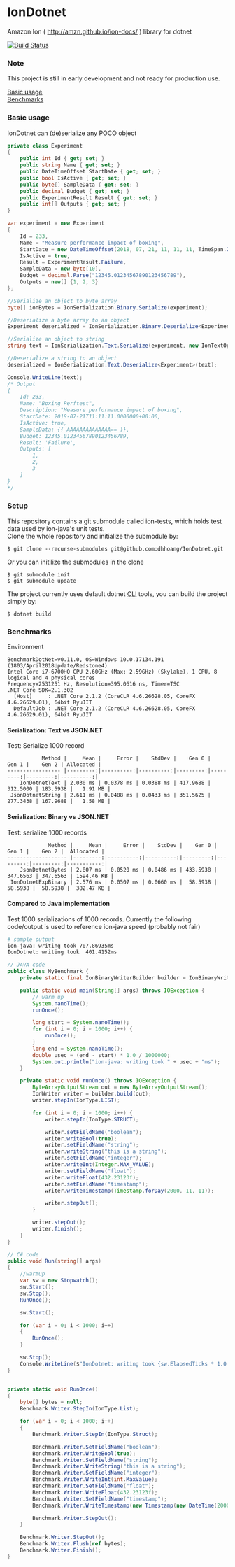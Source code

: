 # IonDotnet
Amazon Ion ( http://amzn.github.io/ion-docs/ ) library for dotnet 

[![Build Status](https://travis-ci.org/dhhoang/IonDotnet.svg?branch=master)](https://travis-ci.org/dhhoang/IonDotnet)

### Note 
This project is still in early development and not ready for production use.

[Basic usage](https://github.com/dhhoang/IonDotnet/blob/master/README.md#basic-usage)  
[Benchmarks](https://github.com/dhhoang/IonDotnet/blob/master/README.md#benchmarks)

### Basic usage
IonDotnet can (de)serialize any POCO object 

```csharp
private class Experiment
{
    public int Id { get; set; }
    public string Name { get; set; }
    public DateTimeOffset StartDate { get; set; }
    public bool IsActive { get; set; }
    public byte[] SampleData { get; set; }
    public decimal Budget { get; set; }
    public ExperimentResult Result { get; set; }
    public int[] Outputs { get; set; }
}

var experiment = new Experiment
{
    Id = 233,
    Name = "Measure performance impact of boxing",
    StartDate = new DateTimeOffset(2018, 07, 21, 11, 11, 11, TimeSpan.Zero),
    IsActive = true,
    Result = ExperimentResult.Failure,
    SampleData = new byte[10],
    Budget = decimal.Parse("12345.01234567890123456789"),
    Outputs = new[] {1, 2, 3}
};

//Serialize an object to byte array
byte[] ionBytes = IonSerialization.Binary.Serialize(experiment);

//Deserialize a byte array to an object
Experiment deserialized = IonSerialization.Binary.Deserialize<Experiment>(ionBytes);

//Serialize an object to string
string text = IonSerialization.Text.Serialize(experiment, new IonTextOptions {PrettyPrint = true});

//Deserialize a string to an object
deserialized = IonSerialization.Text.Deserialize<Experiment>(text);

Console.WriteLine(text);
/* Output
{
    Id: 233,
    Name: "Boxing Perftest",
    Description: "Measure performance impact of boxing",
    StartDate: 2018-07-21T11:11:11.0000000+00:00,
    IsActive: true,
    SampleData: {{ AAAAAAAAAAAAAA== }},
    Budget: 12345.01234567890123456789,
    Result: 'Failure',
    Outputs: [
        1,
        2,
        3
    ]
}
*/
```

### Setup
This repository contains a git submodule called ion-tests, which holds test data used by ion-java's unit tests.  
Clone the whole repository and initialize the submodule by:
```
$ git clone --recurse-submodules git@github.com:dhhoang/IonDotnet.git
```
Or you can initilize the submodules in the clone
```
$ git submodule init
$ git submodule update
```
The project currently uses default dotnet [CLI](https://docs.microsoft.com/en-us/dotnet/core/tools/?tabs=netcore2x) tools,
you can build the project simply by:
```
$ dotnet build
``` 
### Benchmarks
Environment
```
BenchmarkDotNet=v0.11.0, OS=Windows 10.0.17134.191 (1803/April2018Update/Redstone4)
Intel Core i7-6700HQ CPU 2.60GHz (Max: 2.59GHz) (Skylake), 1 CPU, 8 logical and 4 physical cores
Frequency=2531251 Hz, Resolution=395.0616 ns, Timer=TSC
.NET Core SDK=2.1.302
  [Host]     : .NET Core 2.1.2 (CoreCLR 4.6.26628.05, CoreFX 4.6.26629.01), 64bit RyuJIT
  DefaultJob : .NET Core 2.1.2 (CoreCLR 4.6.26628.05, CoreFX 4.6.26629.01), 64bit RyuJIT
```

#### Serialization: Text vs JSON.NET
Test: Serialize 1000 record
```
           Method |     Mean |     Error |    StdDev |    Gen 0 |    Gen 1 |    Gen 2 | Allocated |
----------------- |---------:|----------:|----------:|---------:|---------:|---------:|----------:|
    IonDotnetText | 2.030 ms | 0.0378 ms | 0.0388 ms | 417.9688 | 312.5000 | 183.5938 |   1.91 MB |
 JsonDotnetString | 2.611 ms | 0.0488 ms | 0.0433 ms | 351.5625 | 277.3438 | 167.9688 |   1.58 MB |
```

#### Serialization: Binary vs JSON.NET
Test: serialize 1000 records
```
             Method |     Mean |     Error |    StdDev |    Gen 0 |    Gen 1 |    Gen 2 |  Allocated |
------------------- |---------:|----------:|----------:|---------:|---------:|---------:|-----------:|
    JsonDotnetBytes | 2.807 ms | 0.0520 ms | 0.0486 ms | 433.5938 | 347.6563 | 347.6563 | 1594.46 KB |
 IonDotnetExpBinary | 2.576 ms | 0.0507 ms | 0.0660 ms |  58.5938 |  58.5938 |  58.5938 |  382.47 KB |
```

#### Compared to Java implementation
Test 1000 serializations of 1000 records. Currently the following code/output is used to reference ion-java speed (probably not fair)
```sh
# sample output
ion-java: writing took 707.86935ms
IonDotnet: writing took  401.4152ms
```
```java
// JAVA code
public class MyBenchmark {
    private static final IonBinaryWriterBuilder builder = IonBinaryWriterBuilder.standard();

    public static void main(String[] args) throws IOException {
        // warm up
        System.nanoTime();
        runOnce();

        long start = System.nanoTime();
        for (int i = 0; i < 1000; i++) {
            runOnce();
        }
        long end = System.nanoTime();
        double usec = (end - start) * 1.0 / 1000000;
        System.out.println("ion-java: writing took " + usec + "ms");
    }

    private static void runOnce() throws IOException {
        ByteArrayOutputStream out = new ByteArrayOutputStream();
        IonWriter writer = builder.build(out);
        writer.stepIn(IonType.LIST);

        for (int i = 0; i < 1000; i++) {
            writer.stepIn(IonType.STRUCT);

            writer.setFieldName("boolean");
            writer.writeBool(true);
            writer.setFieldName("string");
            writer.writeString("this is a string");
            writer.setFieldName("integer");
            writer.writeInt(Integer.MAX_VALUE);
            writer.setFieldName("float");
            writer.writeFloat(432.23123f);
            writer.setFieldName("timestamp");
            writer.writeTimestamp(Timestamp.forDay(2000, 11, 11));

            writer.stepOut();
        }

        writer.stepOut();
        writer.finish();
    }
}
```
```csharp
// C# code
public void Run(string[] args)
{
    //warmup
    var sw = new Stopwatch();
    sw.Start();
    sw.Stop();
    RunOnce();

    sw.Start();

    for (var i = 0; i < 1000; i++)
    {
        RunOnce();
    }

    sw.Stop();
    Console.WriteLine($"IonDotnet: writing took {sw.ElapsedTicks * 1.0 / TimeSpan.TicksPerMillisecond}ms");
}


private static void RunOnce()
{
    byte[] bytes = null;
    Benchmark.Writer.StepIn(IonType.List);

    for (var i = 0; i < 1000; i++)
    {
        Benchmark.Writer.StepIn(IonType.Struct);

        Benchmark.Writer.SetFieldName("boolean");
        Benchmark.Writer.WriteBool(true);
        Benchmark.Writer.SetFieldName("string");
        Benchmark.Writer.WriteString("this is a string");
        Benchmark.Writer.SetFieldName("integer");
        Benchmark.Writer.WriteInt(int.MaxValue);
        Benchmark.Writer.SetFieldName("float");
        Benchmark.Writer.WriteFloat(432.23123f);
        Benchmark.Writer.SetFieldName("timestamp");
        Benchmark.Writer.WriteTimestamp(new Timestamp(new DateTime(2000, 11, 11)));

        Benchmark.Writer.StepOut();
    }

    Benchmark.Writer.StepOut();
    Benchmark.Writer.Flush(ref bytes);
    Benchmark.Writer.Finish();
}
```
